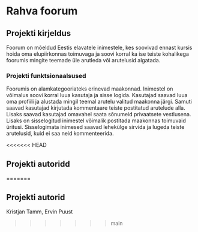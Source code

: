 # Rahva foorum

## Projekti kirjeldus
Foorum on mõeldud Eestis elavatele inimestele, kes soovivad ennast kursis hoida oma elupiirkonnas toimuvaga ja soovi korral ka ise teiste kohalikega foorumis mingite teemade üle arutleda või arutelusid algatada.

### Projekti funktsionaalsused
Foorumis on alamkategooriateks erinevad maakonnad.
Inimestel on võimalus soovi korral luua kasutaja ja sisse logida.
Kasutajad saavad luua oma profiili ja alustada mingil teemal arutelu valitud maakonna järgi.
Samuti saavad kasutajad kirjutada kommentaare teiste postitatud arutelude alla. Lisaks saavad kasutajad omavahel saata sõnumeid privaatsete vestlusena.
Lisaks on sisselogitud inimestel võimalik postitada maakonnas toimuvaid üritusi.
Sisselogimata inimesed saavad lehekülge sirvida ja lugeda teiste arutelusid, kuid ei saa neid kommenteerida.

<<<<<<< HEAD
## Projekti autoridd
=======
## Projekti autorid
Kristjan Tamm,
Ervin Puust
>>>>>>> main
